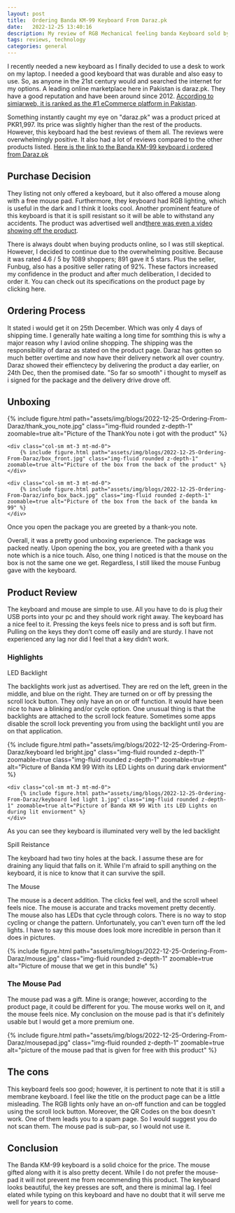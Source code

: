```yaml
---
layout: post
title:  Ordering Banda KM-99 Keyboard From Daraz.pk
date:   2022-12-25 13:40:16
description: My review of RGB Mechanical feeling banda Keyboard sold by funbug.pk on popular  daraz.pk. It also comes with a mouse and free mouse pad by the seller. 
tags: reviews, technology
categories: general 
---
```


I recently needed a new keyboard as I finally decided to use a desk to work on my laptop. I needed a good keyboard that was durable and also easy to use. So, as anyone in the 21st century would and searched the internet for my options. A leading online marketplace here in Pakistan is daraz.pk. They have a good reputation and have been around since 2012. [According to simiarweb, it is ranked as the #1 eCommerce platform in Pakistan](https://similarweb.com/top-websites/pakistan/category/e-commerce-and-shopping/). 

Something instantly caught my eye on "daraz.pk" was a product priced at PKR1,997. Its price was slightly higher than the rest of the products. However, this keyboard had the best reviews of them all. The reviews were overwhelmingly positive. It also had a lot of reviews compared to the other products listed. [Here is the link to the Banda KM-99 keyboard i ordered from Daraz.pk](https://www.daraz.pk/products/i217655853-s1861008808.html?urlFlag=true&mp=1&spm=spm%3Da2a0e.order_details.item_title.1)
 
## Purchase Decision
They listing not only offered a keyboard, but it also offered a mouse along with a free mouse pad. Furthermore, they keyboard had RGB lighting, which is useful in the dark and I think it looks cool. Another prominent feature of this keyboard is that it is spill resistant so it will be able to withstand any accidents. The product was advertised well and[there was even a video showing off the product]( https://www.youtube.com/watch?v=8KHLWmCyXxs&ab_channel=FunBug). 


There is always doubt when buying products online, so I was still skeptical. However, I decided to continue due to the overwhelming positive. Because it was rated 4.6 / 5  by 1089 shoppers; 891  gave it 5 stars. Plus the seller, Funbug, also has a positive seller rating of 92%. These factors increased my confidence in the product and after much deliberation, I decided to order it. You can check out its specifications on the product page by clicking here.

## Ordering Process
It stated i would get it on 25th December. Which was only 4 days of shipping time. I generally hate waiting a long time for somthing this is why a major reason why I aviod online shopping. The shipping was the responsibility of daraz as stated on the product page. Daraz has gotten so much better overtime and now have their delivery network all over country. Daraz showed their effienctecy by delivering the product a day earlier, on 24th Dec, then the promised date. "So far so smooth" i thought to myself as i signed for the package and the delivery drive drove off.

## Unboxing
<div class="row mt-3">
    <div class="col-sm mt-3 mt-md-0">
        {% include figure.html path="assets/img/blogs/2022-12-25-Ordering-From-Daraz/thank_you_note.jpg" class="img-fluid rounded z-depth-1" zoomable=true alt="Picture of the ThankYou note i got with the product" %}
    </div>

    <div class="col-sm mt-3 mt-md-0">
        {% include figure.html path="assets/img/blogs/2022-12-25-Ordering-From-Daraz/box_front.jpg" class="img-fluid rounded z-depth-1" zoomable=true alt="Picture of the box from the back of the product" %}
    </div>

    <div class="col-sm mt-3 mt-md-0">
        {% include figure.html path="assets/img/blogs/2022-12-25-Ordering-From-Daraz/info_box_back.jpg" class="img-fluid rounded z-depth-1" zoomable=true alt="Picture of the box from the back of the banda km 99" %}
    </div>
   
</div>
<div class="caption">
    Once you open the package you are greeted by a thank-you note. 

</div>

Overall, it was a pretty good unboxing experience. The package was packed neatly.  Upon opening the box, you are greeted with a thank you note which is a nice touch. Also, one thing I noticed is that the mouse on the box is not the same one we get. Regardless, I still liked the mouse Funbug gave with the keyboard.

## Product Review
The keyboard and mouse are simple to use. All you have to do is plug their USB ports into your pc and they should work right away. The keyboard has a nice feel to it. Pressing the keys feels nice to press and is soft but firm. Pulling on the keys they don’t come off easily and are sturdy. I have not experienced any lag nor did I feel that a key didn’t work. 
### Highlights


LED Backlight

The backlights work just as advertised. They are red on the left, green in the middle, and blue on the right. They are turned on or off by pressing the scroll lock button. They only have an on or off function. It would have been nice to have a blinking and/or cycle option. One unusual thing is that the backlights are attached to the scroll lock feature. Sometimes some apps disable the scroll lock preventing you from using the backlight until you are on that application. 

<div class="row mt-3">
<div class="col-sm mt-3 mt-md-0">
        {% include figure.html path="assets/img/blogs/2022-12-25-Ordering-From-Daraz/keyboard led bright.jpg" class="img-fluid rounded z-depth-1" zoomable=true class="img-fluid rounded z-depth-1" zoomable=true alt="Picture of Banda KM 99 With its LED Lights on during dark enviorment" %}
    </div>

    <div class="col-sm mt-3 mt-md-0">
        {% include figure.html path="assets/img/blogs/2022-12-25-Ordering-From-Daraz/keyboard led light 1.jpg" class="img-fluid rounded z-depth-1" zoomable=true alt="Picture of Banda KM 99 With its LED Lights on during lit enviorment" %}
    </div>
</div>

<div class="caption">
    As you can see they keyboard is illuminated very well by the led backlight
</div>

Spill Reistance

The keyboard had two tiny holes at the back. I assume these are for draining any liquid that falls on it. While I'm afraid to spill anything on the keyboard, it is nice to know that it can survive the spill.

The Mouse

The mouse is a decent addition. The clicks feel well, and the scroll wheel feels nice. The mouse is accurate and tracks movement pretty decently. The mouse also has LEDs that cycle through colors. There is no way to stop cycling or change the pattern. Unfortunately, you can't even turn off the led lights. I have to say this mouse does look more incredible in person than it does in pictures.

<div class="row mt-3">
<div class="col-sm mt-3 mt-md-0">
        {% include figure.html path="assets/img/blogs/2022-12-25-Ordering-From-Daraz/mouse.jpg" class="img-fluid rounded z-depth-1" zoomable=true alt="Picture of mouse that we get in this bundle" %}
    </div>
</div>

### The Mouse Pad

The mouse pad was a gift. Mine is orange; however, according to the product page, it could be different for you. The mouse works well on it, and the mouse feels nice. My conclusion on the mouse pad is that it's definitely usable but I would get a more premium one. 

<div class="row mt-3">
<div class="col-sm mt-3 mt-md-0">
        {% include figure.html path="assets/img/blogs/2022-12-25-Ordering-From-Daraz/mousepad.jpg" class="img-fluid rounded z-depth-1" zoomable=true alt="picture of the mouse pad that is given for free with this product" %}
    </div>
</div>

## The cons
This keyboard feels soo good; however, it is pertinent to note that it is still a membrane keyboard. I feel like the title on the product page can be a little misleading. The RGB lights only have an on-off function and can be toggled using the scroll lock button. Moreover, the QR Codes on the box doesn't work. One of them leads you to a spam page. So I would suggest you do not scan them. The mouse pad is sub-par, so I would not use it. 

## Conclusion

The Banda KM-99 keyboard is a solid choice for the price. The mouse gifted along with it is also pretty decent. While I do not prefer the mouse-pad it will not prevent me from recommending this product. The keyboard looks beautiful, the key presses are soft, and there is minimal lag. I feel elated while typing on this keyboard and have no doubt that it will serve me well for years to come. 


    
